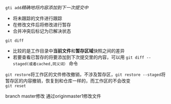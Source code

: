 `gti add`*精确地将内容添加到下一次提交中*  
+ 将未跟踪的文件进行跟踪  
+ 在修改文件后将修改进行暂存
+ 合并冲突后标记为已解决状态  

`git diff`
- 比较的是工作目录中**当前文件**和**暂存区域**快照之间的差异
- 若要查看已暂存的将要添加到下次提交里的内容，可以用 `git diff --staged(或者cached,同义词）` 命令

`git restore`将工作区的文件修改撤销，不涉及暂存区，`git restore --staged`将暂存区的内容撤销，恢复到和仓库一样的，而工作区的不会改变  
`git reset`

branch master修改
通过originmaster1修改文件
